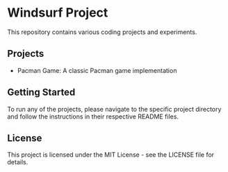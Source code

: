 # Windsurf Project

This repository contains various coding projects and experiments.

## Projects

- Pacman Game: A classic Pacman game implementation

## Getting Started

To run any of the projects, please navigate to the specific project directory and follow the instructions in their respective README files.

## License

This project is licensed under the MIT License - see the LICENSE file for details.
